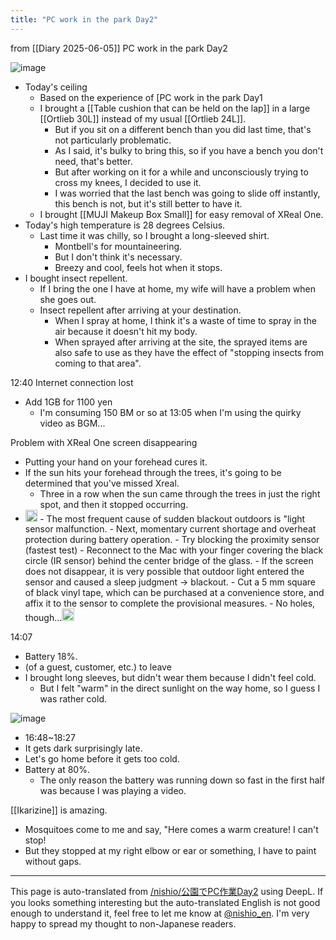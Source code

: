```yaml
---
title: "PC work in the park Day2"
---
```


from  [[Diary 2025-06-05]]
PC work in the park Day2

![image](https://gyazo.com/b4614c7801a00c0dde03710cac0844c5/thumb/1000)
- Today's ceiling
    - Based on the experience of [PC work in the park Day1
    - I brought a [[Table cushion that can be held on the lap]] in a large [[Ortlieb 30L]] instead of my usual [[Ortlieb 24L]].
        - But if you sit on a different bench than you did last time, that's not particularly problematic.
        - As I said, it's bulky to bring this, so if you have a bench you don't need, that's better.
        - But after working on it for a while and unconsciously trying to cross my knees, I decided to use it.
        - I was worried that the last bench was going to slide off instantly, this bench is not, but it's still better to have it.
    - I brought [[MUJI Makeup Box Small]] for easy removal of XReal One.
- Today's high temperature is 28 degrees Celsius.
    - Last time it was chilly, so I brought a long-sleeved shirt.
        - Montbell's for mountaineering.
        - But I don't think it's necessary.
        - Breezy and cool, feels hot when it stops.
- I bought insect repellent.
    - If I bring the one I have at home, my wife will have a problem when she goes out.
    - Insect repellent after arriving at your destination.
        - When I spray at home, I think it's a waste of time to spray in the air because it doesn't hit my body.
        - When sprayed after arriving at the site, the sprayed items are also safe to use as they have the effect of "stopping insects from coming to that area".

12:40 Internet connection lost
- Add 1GB for 1100 yen
    - I'm consuming 150 BM or so at 13:05 when I'm using the quirky video as BGM...

Problem with XReal One screen disappearing
- Putting your hand on your forehead cures it.
- If the sun hits your forehead through the trees, it's going to be determined that you've missed Xreal.
    - Three in a row when the sun came through the trees in just the right spot, and then it stopped occurring.
- <img src='https://scrapbox.io/api/pages/nishio-en/o3/icon' alt='o3.icon' height="19.5"/>
    - The most frequent cause of sudden blackout outdoors is "light sensor malfunction.
    - Next, momentary current shortage and overheat protection during battery operation.
    - Try blocking the proximity sensor (fastest test)
        - Reconnect to the Mac with your finger covering the black circle (IR sensor) behind the center bridge of the glass.
        - If the screen does not disappear, it is very possible that outdoor light entered the sensor and caused a sleep judgment → blackout.
        - Cut a 5 mm square of black vinyl tape, which can be purchased at a convenience store, and affix it to the sensor to complete the provisional measures.
    - No holes, though...<img src='https://scrapbox.io/api/pages/nishio-en/nishio/icon' alt='nishio.icon' height="19.5"/>

14:07
- Battery 18%.
- (of a guest, customer, etc.) to leave
- I brought long sleeves, but didn't wear them because I didn't feel cold.
    - But I felt "warm" in the direct sunlight on the way home, so I guess I was rather cold.

![image](https://gyazo.com/8e9a5a98e080b368c3c02dab3f01d3ad/thumb/1000)
- 16:48~18:27
- It gets dark surprisingly late.
- Let's go home before it gets too cold.
- Battery at 80%.
    - The only reason the battery was running down so fast in the first half was because I was playing a video.

[[Ikarizine]] is amazing.
- Mosquitoes come to me and say, "Here comes a warm creature! I can't stop!
- But they stopped at my right elbow or ear or something, I have to paint without gaps.


---
This page is auto-translated from [/nishio/公園でPC作業Day2](https://scrapbox.io/nishio/公園でPC作業Day2) using DeepL. If you looks something interesting but the auto-translated English is not good enough to understand it, feel free to let me know at [@nishio_en](https://twitter.com/nishio_en). I'm very happy to spread my thought to non-Japanese readers.